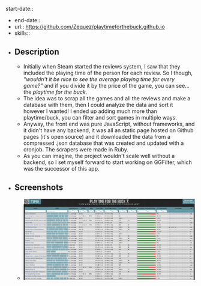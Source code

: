 start-date::

- end-date::
- url:: https://github.com/Zequez/playtimeforthebuck.github.io
- skills::
- ## Description
	- Initially when Steam started the reviews system, I saw that they included the playing time of the person for each review. So I though, *"wouldn't it be nice to see the average playing time for every game?"* and if you divide it by the price of the game, you can see... the *playtime for the buck*.
	- The idea was to scrap all the games and  all the reviews and make a database with them, then I could analyze the data and sort it however I wanted! I ended up adding much more than playtime/buck, you can filter and sort games in multiple ways.
	- Anyway, the front end was pure JavaScript, without frameworks, and it didn't have any backend, it was all an static page hosted on Github pages (it's open source) and it downloaded the data from a compressed .json database that was created and updated with a cronjob. The scrapers were made in Ruby.
	- As you can imagine, the project wouldn't scale well without a backend, so I set myself forward to start working on GGFilter, which was the successor of this app.
- ## Screenshots
	- ![playtime-for-the-buck.png](../assets/playtime-for-the-buck_1678635119540_0.png)